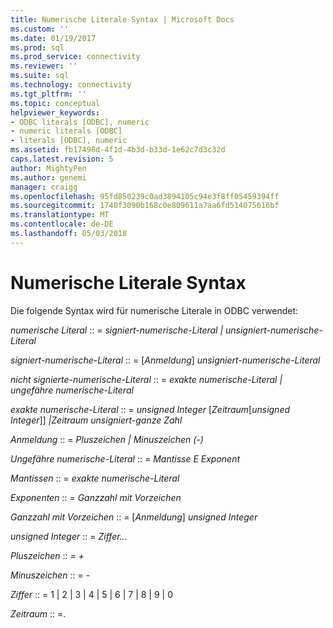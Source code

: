 ```yaml
---
title: Numerische Literale Syntax | Microsoft Docs
ms.custom: ''
ms.date: 01/19/2017
ms.prod: sql
ms.prod_service: connectivity
ms.reviewer: ''
ms.suite: sql
ms.technology: connectivity
ms.tgt_pltfrm: ''
ms.topic: conceptual
helpviewer_keywords:
- ODBC literals [ODBC], numeric
- numeric literals [ODBC]
- literals [ODBC], numeric
ms.assetid: fb17498d-4f1d-4b3d-b33d-1e62c7d3c32d
caps.latest.revision: 5
author: MightyPen
ms.author: genemi
manager: craigg
ms.openlocfilehash: 95fd850239c0ad3894105c94e3f8ff05459394ff
ms.sourcegitcommit: 1740f3090b168c0e809611a7aa6fd514075616bf
ms.translationtype: MT
ms.contentlocale: de-DE
ms.lasthandoff: 05/03/2018
---
```

# <a name="numeric-literal-syntax"></a>Numerische Literale Syntax
Die folgende Syntax wird für numerische Literale in ODBC verwendet:  
  
 *numerische Literal* :: = *signiert-numerische-Literal &#124; unsigniert-numerische-Literal*  
  
 *signiert-numerische-Literal* :: = [*Anmeldung*] *unsigniert-numerische-Literal*  
  
 *nicht signierte-numerische-Literal* :: = *exakte numerische-Literal &#124; ungefähre numerische-Literal*  
  
 *exakte numerische-Literal* :: = *unsigned Integer* [*Zeitraum*[*unsigned Integer*]]  *&#124;Zeitraum unsigniert-ganze Zahl*  
  
 *Anmeldung* :: = *Pluszeichen &#124; Minuszeichen (-)*  
  
 *Ungefähre numerische-Literal* :: = *Mantisse E Exponent*  
  
 *Mantissen* :: = *exakte numerische-Literal*  
  
 *Exponenten* :: = *Ganzzahl mit Vorzeichen*  
  
 *Ganzzahl mit Vorzeichen* :: = [*Anmeldung*] *unsigned Integer*  
  
 *unsigned Integer* :: = *Ziffer...*  
  
 *Pluszeichen* :: = *+*  
  
 *Minuszeichen* :: = -  
  
 *Ziffer* :: = 1 &#124; 2 &#124; 3 &#124; 4 &#124; 5 &#124; 6 &#124; 7 &#124; 8 &#124; 9 &#124; 0  
  
 *Zeitraum* :: =.
